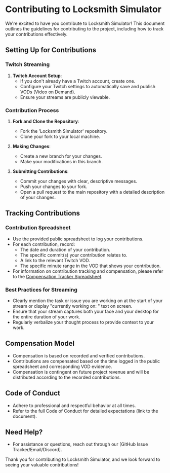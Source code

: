 # Contributing to Locksmith Simulator

We're excited to have you contribute to Locksmith Simulator! This document outlines the guidelines for contributing to the project, including how to track your contributions effectively.

## Setting Up for Contributions

### Twitch Streaming

1. **Twitch Account Setup**:
   - If you don't already have a Twitch account, create one.
   - Configure your Twitch settings to automatically save and publish VODs (Video on Demand).
   - Ensure your streams are publicly viewable.

### Contribution Process

1. **Fork and Clone the Repository**:

   - Fork the 'Locksmith Simulator' repository.
   - Clone your fork to your local machine.

2. **Making Changes**:

   - Create a new branch for your changes.
   - Make your modifications in this branch.

3. **Submitting Contributions**:
   - Commit your changes with clear, descriptive messages.
   - Push your changes to your fork.
   - Open a pull request to the main repository with a detailed description of your changes.

## Tracking Contributions

### Contribution Spreadsheet

- Use the provided public spreadsheet to log your contributions.
- For each contribution, record:
  - The date and duration of your contribution.
  - The specific commit(s) your contribution relates to.
  - A link to the relevant Twitch VOD.
  - The specific minute range in the VOD that shows your contribution.
- For information on contribution tracking and compensation, please refer to the [Compensation Tracker Spreadsheet](https://docs.google.com/spreadsheets/d/1CK9yurmRs39DacZI-M3QNruKTv1JHryGBdpihkHQHDE/edit?usp=sharing).

### Best Practices for Streaming

- Clearly mention the task or issue you are working on at the start of your stream or display "currently working on: " text on screen.
- Ensure that your stream captures both your face and your desktop for the entire duration of your work.
- Regularly verbalize your thought process to provide context to your work.

## Compensation Model

- Compensation is based on recorded and verified contributions.
- Contributions are compensated based on the time logged in the public spreadsheet and corresponding VOD evidence.
- Compensation is contingent on future project revenue and will be distributed according to the recorded contributions.

## Code of Conduct

- Adhere to professional and respectful behavior at all times.
- Refer to the full Code of Conduct for detailed expectations (link to the document).

## Need Help?

- For assistance or questions, reach out through our [GitHub Issue Tracker/Email/Discord].

Thank you for contributing to Locksmith Simulator, and we look forward to seeing your valuable contributions!
